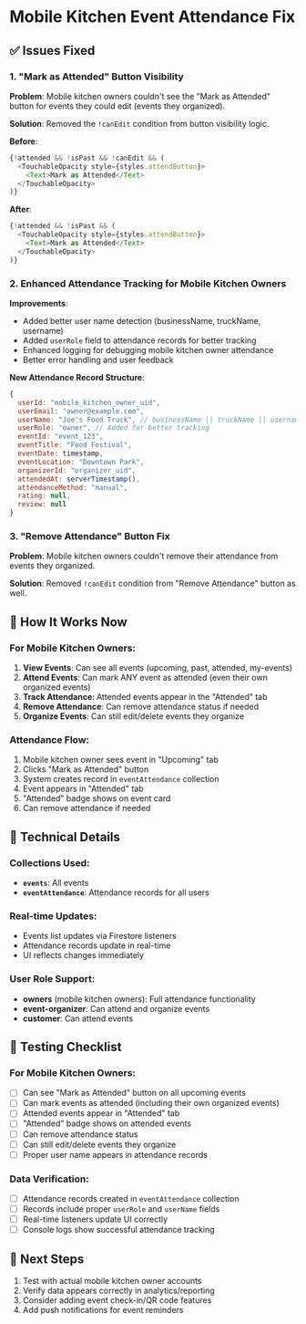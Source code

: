 # Mobile Kitchen Event Attendance Fix

## ✅ Issues Fixed

### 1. **"Mark as Attended" Button Visibility**
**Problem**: Mobile kitchen owners couldn't see the "Mark as Attended" button for events they could edit (events they organized).

**Solution**: Removed the `!canEdit` condition from button visibility logic.

**Before**:
```javascript
{!attended && !isPast && !canEdit && (
  <TouchableOpacity style={styles.attendButton}>
    <Text>Mark as Attended</Text>
  </TouchableOpacity>
)}
```

**After**:
```javascript
{!attended && !isPast && (
  <TouchableOpacity style={styles.attendButton}>
    <Text>Mark as Attended</Text>
  </TouchableOpacity>
)}
```

### 2. **Enhanced Attendance Tracking for Mobile Kitchen Owners**
**Improvements**:
- Added better user name detection (businessName, truckName, username)
- Added `userRole` field to attendance records for better tracking
- Enhanced logging for debugging mobile kitchen owner attendance
- Better error handling and user feedback

**New Attendance Record Structure**:
```javascript
{
  userId: "mobile_kitchen_owner_uid",
  userEmail: "owner@example.com", 
  userName: "Joe's Food Truck", // businessName || truckName || username
  userRole: "owner", // Added for better tracking
  eventId: "event_123",
  eventTitle: "Food Festival",
  eventDate: timestamp,
  eventLocation: "Downtown Park",
  organizerId: "organizer_uid",
  attendedAt: serverTimestamp(),
  attendanceMethod: "manual",
  rating: null,
  review: null
}
```

### 3. **"Remove Attendance" Button Fix**
**Problem**: Mobile kitchen owners couldn't remove their attendance from events they organized.

**Solution**: Removed `!canEdit` condition from "Remove Attendance" button as well.

## 🎯 How It Works Now

### For Mobile Kitchen Owners:
1. **View Events**: Can see all events (upcoming, past, attended, my-events)
2. **Attend Events**: Can mark ANY event as attended (even their own organized events)
3. **Track Attendance**: Attended events appear in the "Attended" tab
4. **Remove Attendance**: Can remove attendance status if needed
5. **Organize Events**: Can still edit/delete events they organize

### Attendance Flow:
1. Mobile kitchen owner sees event in "Upcoming" tab
2. Clicks "Mark as Attended" button  
3. System creates record in `eventAttendance` collection
4. Event appears in "Attended" tab
5. "Attended" badge shows on event card
6. Can remove attendance if needed

## 🔧 Technical Details

### Collections Used:
- **`events`**: All events
- **`eventAttendance`**: Attendance records for all users

### Real-time Updates:
- Events list updates via Firestore listeners
- Attendance records update in real-time
- UI reflects changes immediately

### User Role Support:
- **owners** (mobile kitchen owners): Full attendance functionality
- **event-organizer**: Can attend and organize events  
- **customer**: Can attend events

## 🧪 Testing Checklist

### For Mobile Kitchen Owners:
- [ ] Can see "Mark as Attended" button on all upcoming events
- [ ] Can mark events as attended (including their own organized events)
- [ ] Attended events appear in "Attended" tab
- [ ] "Attended" badge shows on attended events
- [ ] Can remove attendance status
- [ ] Can still edit/delete events they organize
- [ ] Proper user name appears in attendance records

### Data Verification:
- [ ] Attendance records created in `eventAttendance` collection
- [ ] Records include proper `userRole` and `userName` fields
- [ ] Real-time listeners update UI correctly
- [ ] Console logs show successful attendance tracking

## 🚀 Next Steps
1. Test with actual mobile kitchen owner accounts
2. Verify data appears correctly in analytics/reporting
3. Consider adding event check-in/QR code features
4. Add push notifications for event reminders
